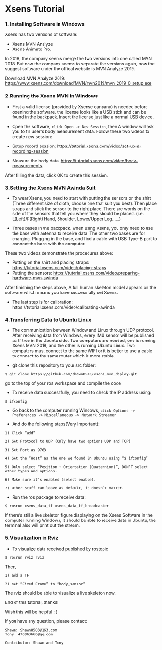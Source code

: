 # Xsens Tutorial

### 1. Installing Software in Windows

Xsens has two versions of software: 
- Xsens MVN Analyze
- Xsens Animate Pro.

In 2018, the company seems merge the two versions into one called MVN 2018. But now the company seems to separate the versions again, now the suggest software under the offical website is MVN Analyze 2019. 

Download MVN Analyze 2019: https://www.xsens.com/download/MVN/mvn2019/mvn_2019_0_setup.exe 


### 2.Running the Xsens MVN in Windows

- First a valid license (provided by Xsense canpany) is needed before opening the software, the license looks like a USB stick and can be found in the backpack. Insert the license just like a normal USB device.

- Open the software, `click Open -> New Session`, then A window will ask you to fill user's body measurement data. Follow these two videos to create new session: 
- Setup record session: https://tutorial.xsens.com/video/set-up-a-recording-session 
- Measure the body data: https://tutorial.xsens.com/video/body-measurements. 

After filling the data, click OK to create this session. 

### 3.Setting the Xsens MVN Awinda Suit

- To wear Xsens, you need to start with putting the sensors on the shirt (Three different size of cloth, choose one that suit you best). Then place straps and stick the sensor to the right place. There are words on the side of the sensors that tell you where they should be placed. (i.e.  L(Left)/R(Right) Hand, Shoulder, Lower/Upper Leg......)

- Three bases in the backpack. when using Xsens, you only need to use the base with antenna to receive data. The other two bases are for charging. Plugging in the base, and find a cable with USB Type-B port to connect the base with the computer.

These two videos demonstrate the procedures above:
- Putting on the shirt and placing straps: https://tutorial.xsens.com/video/placing-straps 
- Putting the sensors: https://tutorial.xsens.com/video/preparing-hardware-mvn-awinda

After finishing the steps above, A full human skeleton model appears on the software which means you have successfully set Xsens.

- The last step is for calibration: https://tutorial.xsens.com/video/calibrating-awinda 

### 4.Transferring Data to Ubuntu Linux

- The communication between Window and Linux through UDP protocol. After receiving data from Windows, every IMU sensor will be published as tf tree in the Ubuntu side. Two computers are needed, one is running Xsens MVN 2018, and the other is running Ubuntu Linux. Two computers must connect to the same WIFI or it is better to use a cable to connect to the same router which is more stable.

- git clone this repository to your src folder: 
```
$ git clone https://github.com/shawn8583/xsens_mvn_deploy.git
```
go to the top of your ros workspace and compile the code

- To receive data successfully, you need to check the IP address using:
```
$ ifconfig
```
- Go back to the computer running Windows, 
`click Options -> Preferences -> Miscellaneous -> Network Streamer ` 

- And do the following steps(Very Important):
```
1) Click “add”

2) Set Protocol to UDP (Only have two options UDP and TCP)

3) Set Port as 9763

4) Set the “Host” as the one we found in Ubuntu using “$ ifconfig”

5) Only select “Position + Orientation (Quaternion)”, DON’T select other types and options.

6) Make sure it’s enabled (select enable).

7) Other stuff can leave as default, it doesn’t matter.
```
- Run the ros package to receive data:
```
$ rosrun xsens_data_tf xsens_data_tf_broadcaster
```
If there’s still a live skeleton figure displaying on the Xsens Software in the computer running Windows, it should be able to receive data in Ubuntu, the terminal also will print out the stream. 


### 5.Visualization in Rviz

- To visualize data received published by rostopic
```
$ rosrun rviz rviz
```
Then,
```
1) add a TF

2) set “Fixed Frame” to “body_sensor”
```

The rviz should be able to visualize a live skeleton now.


End of this tutorial, thanks!

Wish this will be helpful : )


If you have any question, please contact:
```
Shawn: Shawn8583@163.com
Tony: 470963660@qq.com

Contributor: Shawn and Tony
```
